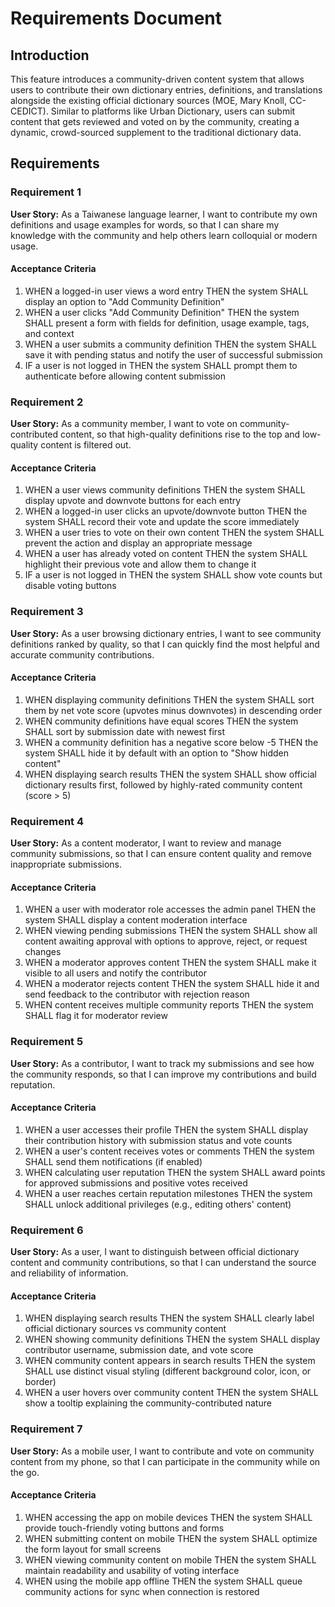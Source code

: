 # Requirements Document

## Introduction

This feature introduces a community-driven content system that allows users to contribute their own dictionary entries, definitions, and translations alongside the existing official dictionary sources (MOE, Mary Knoll, CC-CEDICT). Similar to platforms like Urban Dictionary, users can submit content that gets reviewed and voted on by the community, creating a dynamic, crowd-sourced supplement to the traditional dictionary data.

## Requirements

### Requirement 1

**User Story:** As a Taiwanese language learner, I want to contribute my own definitions and usage examples for words, so that I can share my knowledge with the community and help others learn colloquial or modern usage.

#### Acceptance Criteria

1. WHEN a logged-in user views a word entry THEN the system SHALL display an option to "Add Community Definition"
2. WHEN a user clicks "Add Community Definition" THEN the system SHALL present a form with fields for definition, usage example, tags, and context
3. WHEN a user submits a community definition THEN the system SHALL save it with pending status and notify the user of successful submission
4. IF a user is not logged in THEN the system SHALL prompt them to authenticate before allowing content submission

### Requirement 2

**User Story:** As a community member, I want to vote on community-contributed content, so that high-quality definitions rise to the top and low-quality content is filtered out.

#### Acceptance Criteria

1. WHEN a user views community definitions THEN the system SHALL display upvote and downvote buttons for each entry
2. WHEN a logged-in user clicks an upvote/downvote button THEN the system SHALL record their vote and update the score immediately
3. WHEN a user tries to vote on their own content THEN the system SHALL prevent the action and display an appropriate message
4. WHEN a user has already voted on content THEN the system SHALL highlight their previous vote and allow them to change it
5. IF a user is not logged in THEN the system SHALL show vote counts but disable voting buttons

### Requirement 3

**User Story:** As a user browsing dictionary entries, I want to see community definitions ranked by quality, so that I can quickly find the most helpful and accurate community contributions.

#### Acceptance Criteria

1. WHEN displaying community definitions THEN the system SHALL sort them by net vote score (upvotes minus downvotes) in descending order
2. WHEN community definitions have equal scores THEN the system SHALL sort by submission date with newest first
3. WHEN a community definition has a negative score below -5 THEN the system SHALL hide it by default with an option to "Show hidden content"
4. WHEN displaying search results THEN the system SHALL show official dictionary results first, followed by highly-rated community content (score > 5)

### Requirement 4

**User Story:** As a content moderator, I want to review and manage community submissions, so that I can ensure content quality and remove inappropriate submissions.

#### Acceptance Criteria

1. WHEN a user with moderator role accesses the admin panel THEN the system SHALL display a content moderation interface
2. WHEN viewing pending submissions THEN the system SHALL show all content awaiting approval with options to approve, reject, or request changes
3. WHEN a moderator approves content THEN the system SHALL make it visible to all users and notify the contributor
4. WHEN a moderator rejects content THEN the system SHALL hide it and send feedback to the contributor with rejection reason
5. WHEN content receives multiple community reports THEN the system SHALL flag it for moderator review

### Requirement 5

**User Story:** As a contributor, I want to track my submissions and see how the community responds, so that I can improve my contributions and build reputation.

#### Acceptance Criteria

1. WHEN a user accesses their profile THEN the system SHALL display their contribution history with submission status and vote counts
2. WHEN a user's content receives votes or comments THEN the system SHALL send them notifications (if enabled)
3. WHEN calculating user reputation THEN the system SHALL award points for approved submissions and positive votes received
4. WHEN a user reaches certain reputation milestones THEN the system SHALL unlock additional privileges (e.g., editing others' content)

### Requirement 6

**User Story:** As a user, I want to distinguish between official dictionary content and community contributions, so that I can understand the source and reliability of information.

#### Acceptance Criteria

1. WHEN displaying search results THEN the system SHALL clearly label official dictionary sources vs community content
2. WHEN showing community definitions THEN the system SHALL display contributor username, submission date, and vote score
3. WHEN community content appears in search results THEN the system SHALL use distinct visual styling (different background color, icon, or border)
4. WHEN a user hovers over community content THEN the system SHALL show a tooltip explaining the community-contributed nature

### Requirement 7

**User Story:** As a mobile user, I want to contribute and vote on community content from my phone, so that I can participate in the community while on the go.

#### Acceptance Criteria

1. WHEN accessing the app on mobile devices THEN the system SHALL provide touch-friendly voting buttons and forms
2. WHEN submitting content on mobile THEN the system SHALL optimize the form layout for small screens
3. WHEN viewing community content on mobile THEN the system SHALL maintain readability and usability of voting interface
4. WHEN using the mobile app offline THEN the system SHALL queue community actions for sync when connection is restored